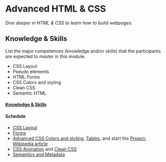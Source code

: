 # Advanced HTML & CSS
*Dive deeper in HTML & CSS to learn how to build webpages*

## Knowledge & Skills
List the major competences (knowledge and/or skills) that the participants are expected to master in this module.

 - CSS Layout
 - Pseudo elements
 - HTML Forms
 - CSS Colors and styling
 - Clean CSS
 - Semantic HTML

#### [Knowledge & Skills](knowledge-skills.md)

#### Schedule
 - [CSS Layout](css-layout)
 - [Forms](forms)
 - [Advanced CSS Colors and styling](advanced-css), [Tables](html-tables), and start the [Project: Wikipedia article](project-wikipedia)
 - [CSS Animation](#) and [Clean CSS](#)
 - [Semantics and Metadata](#)
